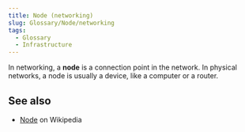 ```yaml
---
title: Node (networking)
slug: Glossary/Node/networking
tags:
  - Glossary
  - Infrastructure
---
```

In networking, a **node** is a connection point in the network. In physical networks, a node is usually a device, like a computer or a router.

## See also

- [Node](https://en.wikipedia.org/wiki/Node_(networking)) on Wikipedia
